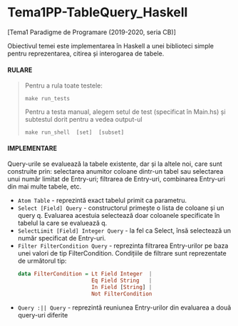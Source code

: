 # Tema1PP-TableQuery_Haskell
[Tema1 Paradigme de Programare (2019-2020, seria CB)] 

Obiectivul temei este implementarea în Haskell a unei biblioteci simple pentru reprezentarea,
citirea și interogarea de tabele.

#### RULARE
> Pentru a rula toate testele:
> ```shell
> make run_tests 
> ```
> Pentru a testa manual,  alegem setul de test (specificat în Main.hs) și subtestul dorit pentru a vedea output-ul
> ```shell
> make run_shell  [set]  [subset] 
> ```

#### IMPLEMENTARE
Query-urile se evaluează la tabele existente, dar și la altele noi, care sunt construite prin:
selectarea anumitor coloane dintr-un tabel sau selectarea unui număr limitat de Entry-uri;
filtrarea de Entry-uri, combinarea Entry-uri din mai multe tabele, etc.
- ```Atom Table``` - reprezintă exact tabelul primit ca parametru.
- ```Select [Field] Query``` - constructorul primește o lista de coloane și un query q.
Evaluarea acestuia selectează doar coloanele specificate în tabelul la care se evaluează q.
- ```SelectLimit [Field] Integer Query``` - la fel ca Select, însă selectează un
număr specificat de Entry-uri. 
- ```Filter FilterCondition Query``` - reprezinta filtrarea Entry-urilor pe baza unei
valori de tip FilterCondition. Condițiile de filtrare sunt reprezentate de următorul tip:
    ```haskell
    data FilterCondition = Lt Field Integer  |
                           Eq Field String   |
                           In Field [String] |
                           Not FilterCondition  
    ```
- ```Query :|| Query``` - reprezintă reuniunea Entry-urilor din evaluarea a două query-uri
diferite


